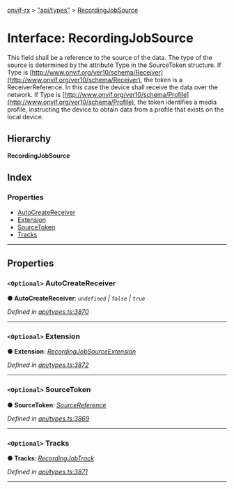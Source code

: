 [onvif-rx](../README.md) > ["api/types"](../modules/_api_types_.md) > [RecordingJobSource](../interfaces/_api_types_.recordingjobsource.md)

# Interface: RecordingJobSource

This field shall be a reference to the source of the data. The type of the source is determined by the attribute Type in the SourceToken structure. If Type is [http://www.onvif.org/ver10/schema/Receiver](http://www.onvif.org/ver10/schema/Receiver), the token is a ReceiverReference. In this case the device shall receive the data over the network. If Type is [http://www.onvif.org/ver10/schema/Profile](http://www.onvif.org/ver10/schema/Profile), the token identifies a media profile, instructing the device to obtain data from a profile that exists on the local device.

## Hierarchy

**RecordingJobSource**

## Index

### Properties

* [AutoCreateReceiver](_api_types_.recordingjobsource.md#autocreatereceiver)
* [Extension](_api_types_.recordingjobsource.md#extension)
* [SourceToken](_api_types_.recordingjobsource.md#sourcetoken)
* [Tracks](_api_types_.recordingjobsource.md#tracks)

---

## Properties

<a id="autocreatereceiver"></a>

### `<Optional>` AutoCreateReceiver

**● AutoCreateReceiver**: *`undefined` \| `false` \| `true`*

*Defined in [api/types.ts:3870](https://github.com/patrickmichalina/onvif-rx/blob/f117e44/src/api/types.ts#L3870)*

___
<a id="extension"></a>

### `<Optional>` Extension

**● Extension**: *[RecordingJobSourceExtension](_api_types_.recordingjobsourceextension.md)*

*Defined in [api/types.ts:3872](https://github.com/patrickmichalina/onvif-rx/blob/f117e44/src/api/types.ts#L3872)*

___
<a id="sourcetoken"></a>

### `<Optional>` SourceToken

**● SourceToken**: *[SourceReference](_api_types_.sourcereference.md)*

*Defined in [api/types.ts:3869](https://github.com/patrickmichalina/onvif-rx/blob/f117e44/src/api/types.ts#L3869)*

___
<a id="tracks"></a>

### `<Optional>` Tracks

**● Tracks**: *[RecordingJobTrack](_api_types_.recordingjobtrack.md)*

*Defined in [api/types.ts:3871](https://github.com/patrickmichalina/onvif-rx/blob/f117e44/src/api/types.ts#L3871)*

___

